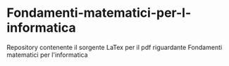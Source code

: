 # Fondamenti-matematici-per-l-informatica
Repository contenente il sorgente LaTex per il pdf riguardante Fondamenti matematici per l'informatica
